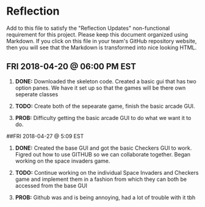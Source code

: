 # Reflection

Add to this file to satisfy the "Reflection Updates" non-functional requirement
for this project. Please keep this document organized using Markdown. If you
click on this file in your team's GitHub repository website, then you will see
that the Markdown is transformed into nice looking HTML. 



## FRI 2018-04-20 @ 06:00 PM EST

1. **DONE:** Downloaded the skeleton code. Created a basic gui that has two option panes. We have it set up so that the games will be there own seperate classes

2. **TODO:** Create both of the sepearate game, finish the basic arcade GUI.

3. **PROB:** Difficulty getting the basic arcade GUI to do what we want it to do.

##FRI 2018-04-27 @ 5:09 EST

1. **DONE:** Created the base GUI and got the basic Checkers GUI to work. Figred out how to use GITHUB so we can collaborate together. Began working on the space invaders game.
 
2. **TODO:** Continue working on the individual Space Invaders and Checkers game and implement them in a fashion from which they can both be accessed from the base GUI
 
3. **PROB:** Github was and is being annoying, had a lot of trouble with it tbh